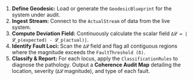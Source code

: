 1.  **Define Geodesic:** Load or generate the `GeodesicBlueprint` for the system under audit.
2.  **Ingest Stream:** Connect to the `ActualStream` of data from the live system.
3.  **Compute Deviation Field:** Continuously calculate the scalar field `Δ𝓛 = |𝓛_p(expected) - 𝓛_p(actual)|`.
4.  **Identify Fault Loci:** Scan the `Δ𝓛` field and flag all contiguous regions where the magnitude exceeds the `FaultThreshold (δ)`.
5.  **Classify & Report:** For each locus, apply the `ClassificationRules` to diagnose the pathology. Output a **Coherence Audit Map** detailing the location, severity (`Δ𝓛` magnitude), and type of each fault.